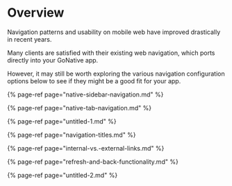 # Overview

Navigation patterns and usability on mobile web have improved drastically in recent years.

Many clients are satisfied with their existing web navigation, which ports directly into your GoNative app.

However, it may still be worth exploring the various navigation configuration options below to see if they might be a good fit for your app.

{% page-ref page="native-sidebar-navigation.md" %}

{% page-ref page="native-tab-navigation.md" %}

{% page-ref page="untitled-1.md" %}

{% page-ref page="navigation-titles.md" %}

{% page-ref page="internal-vs.-external-links.md" %}

{% page-ref page="refresh-and-back-functionality.md" %}

{% page-ref page="untitled-2.md" %}





